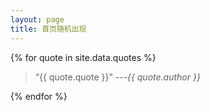 ```yaml
---
layout: page
title: 首页随机出现
---
```


{% for quote in site.data.quotes %}
    <blockquote>&ldquo;{{ quote.quote }}&rdquo;  <cite>---{{ quote.author }}</cite>
    </blockquote>
{% endfor %}
